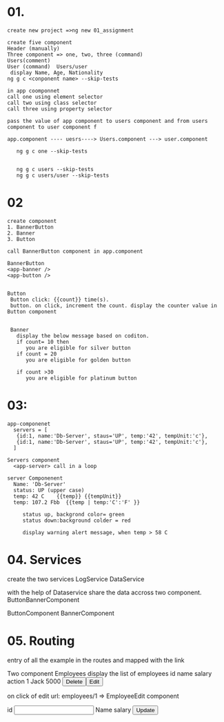 # 01.
```
create new project =>ng new 01_assignment

create five component
Header (manually)
Three component => one, two, three (command)
Users(comment)
User (command)  Users/user
 display Name, Age, Nationality
ng g c <conponent name> --skip-tests

in app coomponnet
call one using element selector
call two using class selector
call three using property selector

pass the value of app component to users component and from users component to user component f

app.component ---- uesrs----> Users.component ---> user.component
```

```
   ng g c one --skip-tests


   ng g c users --skip-tests
   ng g c users/user --skip-tests
```


# 02
```
create component 
1. BannerButton
2. Banner
3. Button

call BannerButton component in app.component

BannerButton
<app-banner />
<app-button />


Button
 Button click: {{count}} time(s).
 button. on click, increment the count. display the counter value in Button component


 Banner
   display the below message based on coditon.
   if count= 10 then
      you are eligible for silver button 
   if count = 20 
      you are eligible for golden button 
   
   if count >30
      you are eligible for platinum button

```


# 03:
```
app-componenet
  servers = [
   {id:1, name:'Db-Server', staus='UP', temp:'42', tempUnit:'c'},
   {id:1, name:'Db-Server', staus='UP', temp:'42', tempUnit:'c'},
  ]

Servers component
  <app-server> call in a loop

server Componenent
  Name: 'Db-Server'
  status: UP (upper case)
  temp: 42 C    {{temp}} {{tempUnit}}
  temp: 107.2 Fbb  {{temp | temp:'C':'F' }}

     status up, backgrond color= green
     status down:background colder = red

     display warning alert message, when temp > 58 C
```

# 04. Services
create the two services
LogService
DataService

with the help of Dataservice share the data accross two component.
            ButtonBannerComponent

ButtonComponent              BannerComponent

# 05. Routing
entry of all the example in the routes and mapped with the link

Two component
Employees
   display the list of employees 
   id    name  salary   action
   1     Jack   5000     <button>Delete</Delete>  <button>Edit</button>
    
on click of edit 
url: employees/1  => EmployeeEdit component
<form>
   id <input>
   Name
   salary
   <button>Update</button>
</form>
     


